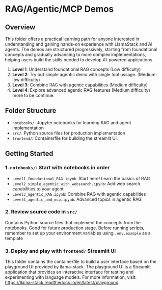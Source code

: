 # RAG/Agentic/MCP Demos

## Overview
This folder offers a practical learning path for anyone interested in understanding and gaining hands-on experience with LlamaStack and AI agents. The demos are structured progressively, starting from foundational concepts and gradually advancing to more complex implementations, helping users build the skills needed to develop AI-powered applications.

1. **Level 1**: Understand foundational RAG concepts (Low difficulty)
2. **Level 2**: Try out simple agentic demo with single tool ussage. (Medium-low difficulty)
3. **Level 3**: Combine RAG with agentic capabilities (Medium difficulty)
4. **Level 4**: Explore advanced agentic RAG features (Medium difficulty)
more to be continue.

## Folder Structure
- `notebooks/`: Jupyter notebooks for learning RAG and agent implementation
- `src/`: Python source files for production implementation
- `frontend/`: Containerfile for building the streamlit UI.

## Getting Started
### 1. `notebooks/`: Start with notebooks in order
- `Level1_foundational_RAG.ipynb`: Start here! Learn the basics of RAG
- `Level2_simple_agentic_with_websearch.ipynb`: Add web search capabilities to your agent
- `Level3_agentic_RAG.ipynb`: Combine RAG with agentic capabilities
- `Level4_agentic_and_mcp.ipynb`: Advanced topics in agentic RAG

### 2. Review source code in `src/`
Contains Python source files that implement the concepts from the notebooks. Good for future production stage.
Before running scripts, remember to set up your environment variables using `.env.example` as a template

### 3. Deploy and play with `frontend/` Streamlit UI 
This folder contains the containerfile to build a user interface based on the playground UI provided by llama-stack. The playground UI is a Streamlit application that provides an interactive interface for testing and experimenting with language models.
For more information, visit: https://llama-stack.readthedocs.io/en/latest/playground

